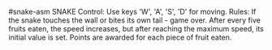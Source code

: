 #snake-asm
SNAKE
Control: Use keys 'W', 'A', 'S', 'D' for moving.
Rules: If the snake touches the wall or bites its own tail - game over. After every five fruits eaten, the speed increases, but after reaching the maximum speed, its initial value is set. Points are awarded for each piece of fruit eaten.
